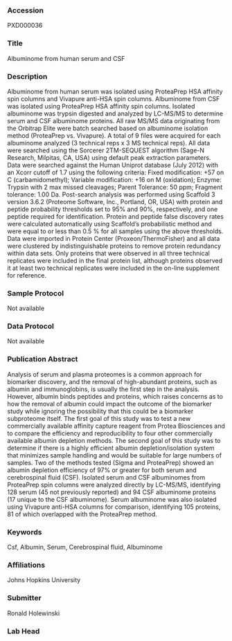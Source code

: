 ### Accession
PXD000036

### Title
Albuminome from human serum and CSF

### Description
Albuminome from human serum was isolated using ProteaPrep HSA affinity spin columns and Vivapure anti-HSA spin columns.   Albuminome from CSF was isolated using ProteaPrep HSA affinity spin columns.  Isolated albuminome was trypsin digested and  analyzed by LC-MS/MS to determine serum and CSF albuminome proteins. All raw MS/MS data originating from the Orbitrap Elite were batch searched based on albuminome isolation method (ProteaPrep vs. Vivapure).  A total of 9 files were acquired for each albuminome analyzed (3 technical reps x 3 MS technical reps).  All data were searched using the Sorcerer 2TM-SEQUEST algorithm (Sage-N Research, Milpitas, CA, USA) using default peak extraction parameters. Data were searched against the Human Uniprot database (July 2012) with an Xcorr cutoff of 1.7 using the following criteria: Fixed modification: +57 on C (carbamidomethyl); Variable modification: +16 on M (oxidation); Enzyme: Trypsin with 2 max missed cleavages; Parent Tolerance: 50 ppm; Fragment tolerance: 1.00 Da.  Post-search analysis was performed using Scaffold 3 version 3.6.2  (Proteome Software, Inc., Portland, OR, USA) with protein and peptide probability thresholds set to 95% and 90%, respectively, and one peptide required for identification. Protein and peptide false discovery rates were calculated automatically using Scaffold’s probabilistic method and were equal to or less than 0.5 % for all samples using the above thresholds. Data were imported in Protein Center (Proxeon/ThermoFisher) and all data were clustered by indistinguishable proteins to remove protein redundancy within data sets. Only proteins that were observed in all three technical replicates were included in the final protein list, although proteins observed it at least two technical replicates were included in the on-line supplement for reference.

### Sample Protocol
Not available

### Data Protocol
Not available

### Publication Abstract
Analysis of serum and plasma proteomes is a common approach for biomarker discovery, and the removal of high-abundant proteins, such as albumin and immunoglobins, is usually the first step in the analysis. However, albumin binds peptides and proteins, which raises concerns as to how the removal of albumin could impact the outcome of the biomarker study while ignoring the possibility that this could be a biomarker subproteome itself. The first goal of this study was to test a new commercially available affinity capture reagent from Protea Biosciences and to compare the efficiency and reproducibility to four other commercially available albumin depletion methods. The second goal of this study was to determine if there is a highly efficient albumin depletion/isolation system that minimizes sample handling and would be suitable for large numbers of samples. Two of the methods tested (Sigma and ProteaPrep) showed an albumin depletion efficiency of 97% or greater for both serum and cerebrospinal fluid (CSF). Isolated serum and CSF albuminomes from ProteaPrep spin columns were analyzed directly by LC-MS/MS, identifying 128 serum (45 not previously reported) and 94 CSF albuminome proteins (17 unique to the CSF albuminome). Serum albuminome was also isolated using Vivapure anti-HSA columns for comparison, identifying 105 proteins, 81 of which overlapped with the ProteaPrep method.

### Keywords
Csf, Albumin, Serum, Cerebrospinal fluid, Albuminome

### Affiliations
Johns Hopkins University

### Submitter
Ronald Holewinski

### Lab Head


